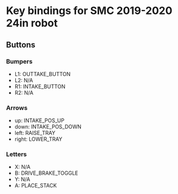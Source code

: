 # Key bindings for SMC 2019-2020 24in robot
## Buttons
### Bumpers
- L1: OUTTAKE_BUTTON
- L2: N/A
- R1: INTAKE_BUTTON 
- R2: N/A

### Arrows
- up: INTAKE_POS_UP
- down: INTAKE_POS_DOWN
- left: RAISE_TRAY
- right: LOWER_TRAY

### Letters
- X: N/A
- B: DRIVE_BRAKE_TOGGLE
- Y: N/A
- A: PLACE_STACK
